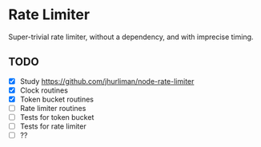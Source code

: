 # Rate Limiter

Super-trivial rate limiter, without a dependency, and with imprecise timing.

## TODO

- [x] Study https://github.com/jhurliman/node-rate-limiter
- [x] Clock routines
- [x] Token bucket routines
- [ ] Rate limiter routines
- [ ] Tests for token bucket
- [ ] Tests for rate limiter
- [ ] ??
